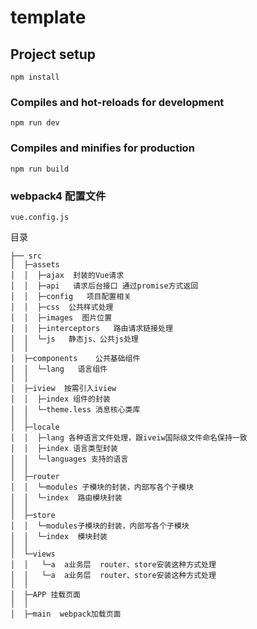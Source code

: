 # template

## Project setup
```
npm install
```

### Compiles and hot-reloads for development
```
npm run dev
```

### Compiles and minifies for production
```
npm run build
```

### webpack4 配置文件
```
vue.config.js
```

目录
```
├── src
│  ├─assets
│  │  ├─ajax  封装的Vue请求
│  │  ├─api   请求后台接口 通过promise方式返回
│  │  ├─config   项目配置相关
│  │  ├─css  公共样式处理
│  │  ├─images  图片位置
│  │  ├─interceptors   路由请求链接处理
│  │  └─js   静态js、公共js处理
│  │
│  ├─components    公共基础组件  
│  │  └─lang   语言组件
│  │
│  ├─iview  按需引入iview
│  │  ├─index 组件的封装
│  │  └─theme.less 消息核心类库
│  │
│  ├─locale
│  │  ├─lang 各种语言文件处理，跟iveiw国际级文件命名保持一致
│  │  ├─index 语言类型封装
│  │  └─languages 支持的语言
│  │
│  ├─router
│  │  └─modules 子模块的封装，内部写各个子模块
│  │  └─index  路由模块封装
│  │
│  ├─store
│  │  └─modules子模块的封装，内部写各个子模块
│  │  └─index  模块封装
│  │
│  └─views
│  │   └─a  a业务层  router、store安装这种方式处理
│  │   └─a  a业务层  router、store安装这种方式处理
│  │
│  ├─APP 挂载页面
│  │
│  ├─main  webpack加载页面
```
